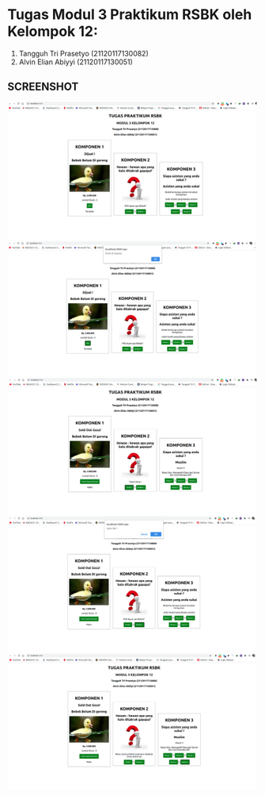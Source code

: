 # Tugas Modul 3 Praktikum RSBK oleh Kelompok 12:
1. Tangguh Tri Prasetyo (21120117130082)
2. Alvin Elian Abiyyi (21120117130051)

## SCREENSHOT
![Alt text](/modul3_1.png?raw=true "Screenshot Hasil Tugas Modul 3")
![Alt text](/modul3_2.png?raw=true "Screenshot Hasil Tugas Modul 3")
![Alt text](/modul3_3.png?raw=true "Screenshot Hasil Tugas Modul 3")
![Alt text](/modul3_4.png?raw=true "Screenshot Hasil Tugas Modul 3")
![Alt text](/modul3_5.png?raw=true "Screenshot Hasil Tugas Modul 3")
